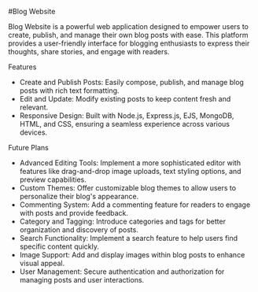 #Blog Website

Blog Website is a powerful web application designed to empower users to create, publish, and manage their own blog posts with ease. This platform provides a user-friendly interface for blogging enthusiasts to express their thoughts, share stories, and engage with readers.

Features
- Create and Publish Posts: Easily compose, publish, and manage blog posts with rich text formatting.
- Edit and Update: Modify existing posts to keep content fresh and relevant.
- Responsive Design: Built with Node.js, Express.js, EJS, MongoDB, HTML, and CSS, ensuring a seamless experience across various devices.

Future Plans
- Advanced Editing Tools: Implement a more sophisticated editor with features like drag-and-drop image uploads, text styling options, and preview capabilities.
- Custom Themes: Offer customizable blog themes to allow users to personalize their blog's appearance.
- Commenting System: Add a commenting feature for readers to engage with posts and provide feedback.
- Category and Tagging: Introduce categories and tags for better organization and discovery of posts.
- Search Functionality: Implement a search feature to help users find specific content quickly.
- Image Support: Add and display images within blog posts to enhance visual appeal.
- User Management: Secure authentication and authorization for managing posts and user interactions.
